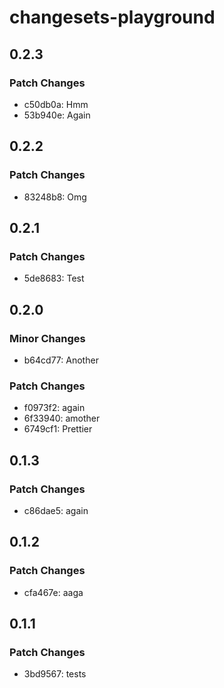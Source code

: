 # changesets-playground

## 0.2.3

### Patch Changes

- c50db0a: Hmm
- 53b940e: Again

## 0.2.2

### Patch Changes

- 83248b8: Omg

## 0.2.1

### Patch Changes

- 5de8683: Test

## 0.2.0

### Minor Changes

- b64cd77: Another

### Patch Changes

- f0973f2: again
- 6f33940: amother
- 6749cf1: Prettier

## 0.1.3

### Patch Changes

- c86dae5: again

## 0.1.2

### Patch Changes

- cfa467e: aaga

## 0.1.1

### Patch Changes

- 3bd9567: tests
